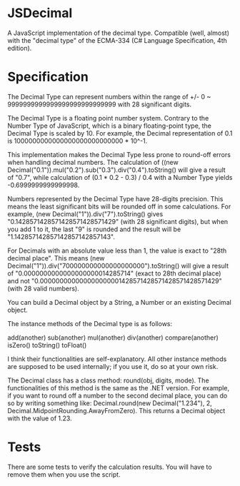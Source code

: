 JSDecimal
=========

A JavaScript implementation of the decimal type.
Compatible (well, almost) with the "decimal type" of the ECMA-334 (C# Language Specification, 4th edition).

Specification
=============

The Decimal Type can represent numbers within the range of +/- 0 ~ 9999999999999999999999999999 with 28 significant digits.

The Decimal Type is a floating point number system. Contrary to the Number Type of JavaScript, which is a binary floating-point type, the Decimal Type is scaled by 10. For example, the Decimal representation of 0.1 is 1000000000000000000000000000 * 10^-1.

This implementation makes the Decimal Type less prone to round-off errors when handling decimal numbers. The calculation of ((new Decimal("0.1")).mul("0.2").sub("0.3").div("0.4").toString() will give a result of "0.7", while calculation of (0.1 * 0.2 - 0.3) / 0.4 with a Number Type yields -0.6999999999999998.

Numbers represented by the Decimal Type have 28-digits precision. This means the least significant bits will be rounded off in some calculations. For example, (new Decimal("1")).div("7").toString() gives "0.1428571428571428571428571429" (with 28 significant digits), but when you add 1 to it, the last "9" is rounded and the result will be "1.142857142857142857142857143".

For Decimals with an absolute value less than 1, the value is exact to "28th decimal place". This means (new Decimal("1")).div("700000000000000000000").toString() will give a result of "0.0000000000000000000014285714" (exact to 28th decimal place) and not "0.000000000000000000001428571428571428571428571429" (with 28 valid numbers).

You can build a Decimal object by a String, a Number or an existing Decimal object.

The instance methods of the Decimal type is as follows:

 add(another)
 sub(another)
 mul(another)
 div(another)
 compare(another)
 isZero()
 toString()
 toFloat()

I think their functionalities are self-explanatory.
All other instance methods are supposed to be used internally; if you use it, do so at your own risk.

The Decimal class has a class method: round(obj, digits, mode). The functionalities of this method is the same as the .NET version. For example, if you want to round off a number to the second decimal place, you can do so by writing something like: Decimal.round(new Decimal("1.234"), 2, Decimal.MidpointRounding.AwayFromZero). This returns a Decimal object with the value of 1.23.

Tests
=====
There are some tests to verify the calculation results. You will have to remove them when you use the script.
